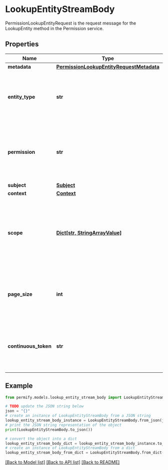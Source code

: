 # LookupEntityStreamBody

PermissionLookupEntityRequest is the request message for the LookupEntity method in the Permission service.

## Properties

Name | Type | Description | Notes
------------ | ------------- | ------------- | -------------
**metadata** | [**PermissionLookupEntityRequestMetadata**](PermissionLookupEntityRequestMetadata.md) |  | [optional] 
**entity_type** | **str** | Type of the entity to lookup, required, must start with a letter and can include alphanumeric and underscore, max 64 bytes. | [optional] 
**permission** | **str** | Name of the permission to check, required, must start with a letter and can include alphanumeric and underscore, max 64 bytes. | [optional] 
**subject** | [**Subject**](Subject.md) |  | [optional] 
**context** | [**Context**](Context.md) |  | [optional] 
**scope** | [**Dict[str, StringArrayValue]**](StringArrayValue.md) | Scope: A map that associates entity types with lists of identifiers. Each entry helps filter requests by specifying which entities are relevant to the operation. | [optional] 
**page_size** | **int** | page_size is the number of entities to be returned in the response. The value should be between 1 and 100. | [optional] 
**continuous_token** | **str** | continuous_token is an optional parameter used for pagination. It should be the value received in the previous response. | [optional] 

## Example

```python
from permify.models.lookup_entity_stream_body import LookupEntityStreamBody

# TODO update the JSON string below
json = "{}"
# create an instance of LookupEntityStreamBody from a JSON string
lookup_entity_stream_body_instance = LookupEntityStreamBody.from_json(json)
# print the JSON string representation of the object
print(LookupEntityStreamBody.to_json())

# convert the object into a dict
lookup_entity_stream_body_dict = lookup_entity_stream_body_instance.to_dict()
# create an instance of LookupEntityStreamBody from a dict
lookup_entity_stream_body_from_dict = LookupEntityStreamBody.from_dict(lookup_entity_stream_body_dict)
```
[[Back to Model list]](../README.md#documentation-for-models) [[Back to API list]](../README.md#documentation-for-api-endpoints) [[Back to README]](../README.md)


